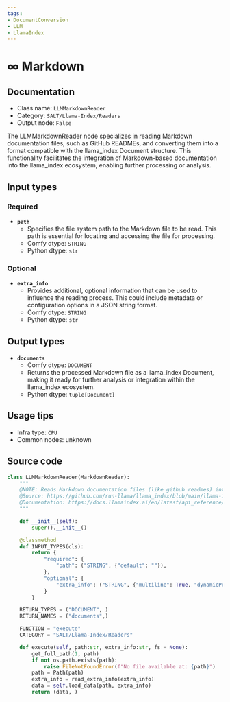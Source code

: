 ```yaml
---
tags:
- DocumentConversion
- LLM
- LlamaIndex
---
```


# ∞ Markdown
## Documentation
- Class name: `LLMMarkdownReader`
- Category: `SALT/Llama-Index/Readers`
- Output node: `False`

The LLMMarkdownReader node specializes in reading Markdown documentation files, such as GitHub READMEs, and converting them into a format compatible with the llama_index Document structure. This functionality facilitates the integration of Markdown-based documentation into the llama_index ecosystem, enabling further processing or analysis.
## Input types
### Required
- **`path`**
    - Specifies the file system path to the Markdown file to be read. This path is essential for locating and accessing the file for processing.
    - Comfy dtype: `STRING`
    - Python dtype: `str`
### Optional
- **`extra_info`**
    - Provides additional, optional information that can be used to influence the reading process. This could include metadata or configuration options in a JSON string format.
    - Comfy dtype: `STRING`
    - Python dtype: `str`
## Output types
- **`documents`**
    - Comfy dtype: `DOCUMENT`
    - Returns the processed Markdown file as a llama_index Document, making it ready for further analysis or integration within the llama_index ecosystem.
    - Python dtype: `tuple[Document]`
## Usage tips
- Infra type: `CPU`
- Common nodes: unknown


## Source code
```python
class LLMMarkdownReader(MarkdownReader):
    """
    @NOTE: Reads Markdown documentation files (like github readmes) into a llama_index Document
    @Source: https://github.com/run-llama/llama_index/blob/main/llama-index-integrations/readers/llama-index-readers-file/llama_index/readers/file/markdown/base.py
    @Documentation: https://docs.llamaindex.ai/en/latest/api_reference/readers/file/#llama_index.readers.file.MarkdownReader
    """

    def __init__(self):
        super().__init__()

    @classmethod
    def INPUT_TYPES(cls):
        return {
            "required": {
                "path": ("STRING", {"default": ""}),
            },
            "optional": {
                "extra_info": ("STRING", {"multiline": True, "dynamicPrompts": False, "default": "{}"}),
            }
        }

    RETURN_TYPES = ("DOCUMENT", )
    RETURN_NAMES = ("documents",)

    FUNCTION = "execute"
    CATEGORY = "SALT/Llama-Index/Readers"

    def execute(self, path:str, extra_info:str, fs = None):
        get_full_path(1, path)
        if not os.path.exists(path):
            raise FileNotFoundError(f"No file available at: {path}")
        path = Path(path)
        extra_info = read_extra_info(extra_info)
        data = self.load_data(path, extra_info)
        return (data, )

```
